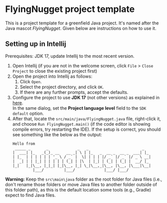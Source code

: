 # FlyingNugget project template

This is a project template for a greenfield Java project. It's named after the Java mascot _FlyingNugget_. Given below are instructions on how to use it.

## Setting up in Intellij

Prerequisites: JDK 17, update Intellij to the most recent version.

1. Open Intellij (if you are not in the welcome screen, click `File` > `Close Project` to close the existing project first)
1. Open the project into Intellij as follows:
   1. Click `Open`.
   1. Select the project directory, and click `OK`.
   1. If there are any further prompts, accept the defaults.
1. Configure the project to use **JDK 17** (not other versions) as explained in [here](https://www.jetbrains.com/help/idea/sdk.html#set-up-jdk).<br>
   In the same dialog, set the **Project language level** field to the `SDK default` option.
1. After that, locate the `src/main/java/FlyingNugget.java` file, right-click it, and choose `Run FlyingNugget.main()` (if the code editor is showing compile errors, try restarting the IDE). If the setup is correct, you should see something like the below as the output:
   ```
   Hello from
    _____ _       _             _   _                        _   
   |  ___| |_   _(_)_ __   __ _| \ | |_   _  __ _  __ _  ___| |_
   | |_  | | | | | | '_ \ / _` |  \| | | | |/ _` |/ _` |/ _ \ __|
   |  _| | | |_| | | | | | (_| | |\  | |_| | (_| | (_| |  __/ |_
   |_|   |_|\__, |_|_| |_|\__, |_| \_|\__,_|\__, |\__, |\___|\__|
            |___/         |___/             |___/ |___/
   ```

**Warning:** Keep the `src\main\java` folder as the root folder for Java files (i.e., don't rename those folders or move Java files to another folder outside of this folder path), as this is the default location some tools (e.g., Gradle) expect to find Java files.
